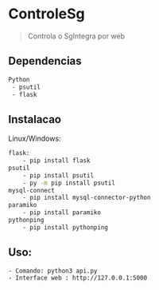 # ControleSg
> Controla o SgIntegra por web

## Dependencias
```sh
Python
 - psutil
 - flask
```

## Instalacao
Linux/Windows:
```sh
flask:
    - pip install flask  
psutil
    - pip install psutil
    - py -m pip install psutil
mysql-connect
    - pip install mysql-connector-python
paramiko
    - pip install paramiko
pythonping
    - pip install pythonping
```

## Uso:
    - Comando: python3 api.py
    - Interface web : http://127.0.0.1:5000